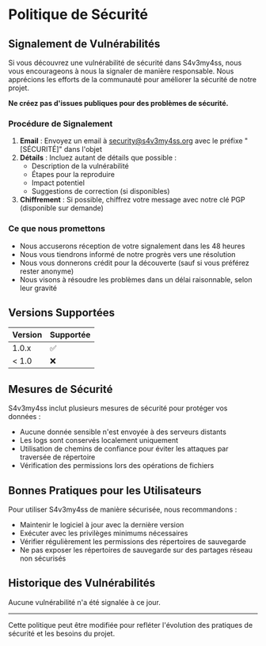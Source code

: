 # Politique de Sécurité

## Signalement de Vulnérabilités

Si vous découvrez une vulnérabilité de sécurité dans S4v3my4ss, nous vous encourageons à nous la signaler de manière responsable. Nous apprécions les efforts de la communauté pour améliorer la sécurité de notre projet.

**Ne créez pas d'issues publiques pour des problèmes de sécurité.**

### Procédure de Signalement

1. **Email** : Envoyez un email à security@s4v3my4ss.org avec le préfixe "[SÉCURITÉ]" dans l'objet
2. **Détails** : Incluez autant de détails que possible :
   - Description de la vulnérabilité
   - Étapes pour la reproduire
   - Impact potentiel
   - Suggestions de correction (si disponibles)
3. **Chiffrement** : Si possible, chiffrez votre message avec notre clé PGP (disponible sur demande)

### Ce que nous promettons

- Nous accuserons réception de votre signalement dans les 48 heures
- Nous vous tiendrons informé de notre progrès vers une résolution
- Nous vous donnerons crédit pour la découverte (sauf si vous préférez rester anonyme)
- Nous visons à résoudre les problèmes dans un délai raisonnable, selon leur gravité

## Versions Supportées

| Version | Supportée          |
| ------- | ------------------ |
| 1.0.x   | :white_check_mark: |
| < 1.0   | :x:                |

## Mesures de Sécurité

S4v3my4ss inclut plusieurs mesures de sécurité pour protéger vos données :

- Aucune donnée sensible n'est envoyée à des serveurs distants
- Les logs sont conservés localement uniquement
- Utilisation de chemins de confiance pour éviter les attaques par traversée de répertoire
- Vérification des permissions lors des opérations de fichiers

## Bonnes Pratiques pour les Utilisateurs

Pour utiliser S4v3my4ss de manière sécurisée, nous recommandons :

- Maintenir le logiciel à jour avec la dernière version
- Exécuter avec les privilèges minimums nécessaires
- Vérifier régulièrement les permissions des répertoires de sauvegarde
- Ne pas exposer les répertoires de sauvegarde sur des partages réseau non sécurisés

## Historique des Vulnérabilités

Aucune vulnérabilité n'a été signalée à ce jour.

---

Cette politique peut être modifiée pour refléter l'évolution des pratiques de sécurité et les besoins du projet.